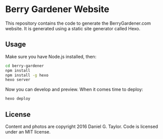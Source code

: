 # Berry Gardener Website

This repository contains the code to generate the BerryGardener.com website. It is generated using a static site generator called Hexo.

## Usage

Make sure you have Node.js installed, then:

```sh
cd berry-gardener
npm install
npm install -g hexo
hexo server
```

Now you can develop and preview. When it comes time to deploy:

```sh
hexo deploy
```

## License

Content and photos are copyright 2016 Daniel G. Taylor. Code is licensed under an MIT license.
